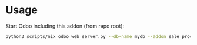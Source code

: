 # Usage

Start Odoo including this addon (from repo root):

```bash
python3 scripts/nix_odoo_web_server.py --db-name mydb --addon sale_procurement_group_by_line
```
